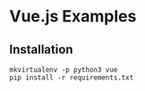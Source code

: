 # Vue.js Examples

## Installation

```
mkvirtualenv -p python3 vue
pip install -r requirements.txt
```
